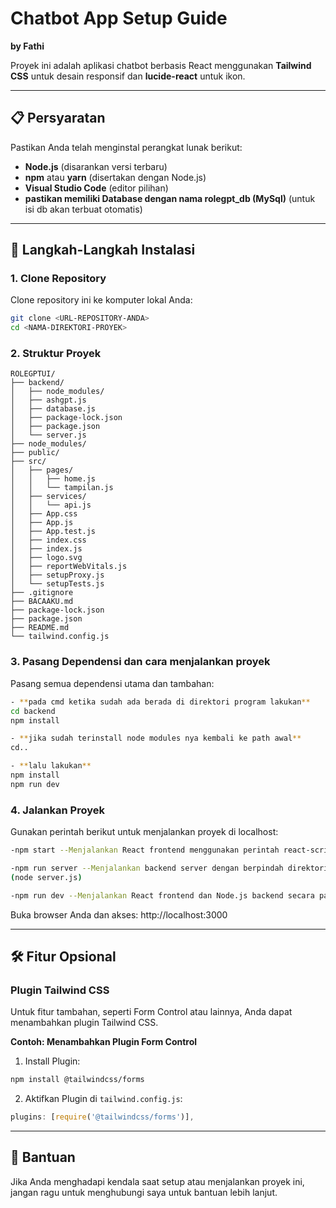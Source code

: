# Chatbot App Setup Guide

**by Fathi**

Proyek ini adalah aplikasi chatbot berbasis React menggunakan **Tailwind CSS** 
untuk desain responsif dan **lucide-react** untuk ikon.

---

## 📋 Persyaratan

Pastikan Anda telah menginstal perangkat lunak berikut:
- **Node.js** (disarankan versi terbaru)
- **npm** atau **yarn** (disertakan dengan Node.js)
- **Visual Studio Code** (editor pilihan)
- **pastikan memiliki Database dengan nama rolegpt_db (MySql)** (untuk isi db akan terbuat otomatis)
---

## 🚀 Langkah-Langkah Instalasi

### 1. **Clone Repository**
Clone repository ini ke komputer lokal Anda:

```bash
git clone <URL-REPOSITORY-ANDA>
cd <NAMA-DIREKTORI-PROYEK>
```

### 2. **Struktur Proyek**
```
ROLEGPTUI/
├── backend/
│   ├── node_modules/
│   ├── ashgpt.js
│   ├── database.js
│   ├── package-lock.json
│   ├── package.json
│   └── server.js
├── node_modules/
├── public/
├── src/
│   ├── pages/
│   │   ├── home.js
│   │   └── tampilan.js
│   ├── services/
│   │   └── api.js
│   ├── App.css
│   ├── App.js
│   ├── App.test.js
│   ├── index.css
│   ├── index.js
│   ├── logo.svg
│   ├── reportWebVitals.js
│   ├── setupProxy.js
│   └── setupTests.js
├── .gitignore
├── BACAAKU.md
├── package-lock.json
├── package.json
├── README.md
└── tailwind.config.js
```

### 3. **Pasang Dependensi dan cara menjalankan proyek**
Pasang semua dependensi utama dan tambahan:

```bash
- **pada cmd ketika sudah ada berada di direktori program lakukan**
cd backend
npm install

- **jika sudah terinstall node modules nya kembali ke path awal**
cd..

- **lalu lakukan**
npm install
npm run dev

```

### 4. **Jalankan Proyek**
Gunakan perintah berikut untuk menjalankan proyek di localhost:

```bash
-npm start --Menjalankan React frontend menggunakan perintah react-scripts start, yaitu server pengembangan bawaan dari Create React App.

-npm run server --Menjalankan backend server dengan berpindah direktori ke folder backend dan menjalankan file server.js menggunakan Node.js 
(node server.js)

-npm run dev --Menjalankan React frontend dan Node.js backend secara paralel
```

Buka browser Anda dan akses: http://localhost:3000

---

## 🛠️ Fitur Opsional

### Plugin Tailwind CSS
Untuk fitur tambahan, seperti Form Control atau lainnya, Anda dapat menambahkan plugin Tailwind CSS.

**Contoh: Menambahkan Plugin Form Control**

1. Install Plugin:
```bash
npm install @tailwindcss/forms
```

2. Aktifkan Plugin di `tailwind.config.js`:
```javascript
plugins: [require('@tailwindcss/forms')],
```

---

## 🔧 Bantuan
Jika Anda menghadapi kendala saat setup atau menjalankan proyek ini, jangan ragu untuk menghubungi saya untuk bantuan lebih lanjut.